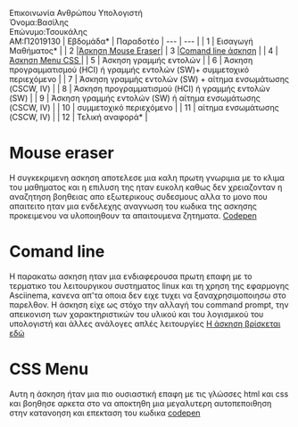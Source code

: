 Επικοινωνία Ανθρώπου Υπολογιστή\
Όνομα:Βασίλης\
Επώνυμο:Τσουκάλης\
ΑΜ:Π2019130
| Εβδομάδα* | Παραδοτέο 
| --- | --- |
| 1 | Εισαγωγή Μαθήματος* |
| 2 |[Άσκηση Mouse Eraser](#Mouse-eraser)|
| 3 |[Comand line άσκηση](#Comand-line) |
| 4 |[Άσκηση Menu CSS ](#CSS-Menu)|
| 5 | Άσκηση γραμμής εντολών |
| 6 | Άσκηση προγραμματισμού (HCI) ή γραμμής εντολών (SW)+ συμμετοχικό περιεχόμενο |
| 7 | Άσκηση γραμμής εντολών (SW) + αίτημα ενσωμάτωσης (CSCW, IV) |
| 8 | Άσκηση προγραμματισμού (HCI) ή γραμμής εντολών (SW) |
| 9 | Άσκηση γραμμής εντολών (SW) ή αίτημα ενσωμάτωσης (CSCW, IV) |
| 10 | συμμετοχικό περιεχόμενο |
| 11 | αίτημα ενσωμάτωσης (CSCW, IV) |
| 12 | Τελική αναφορά* |
# Mouse eraser
Η συγκεκριμενη ασκηση αποτελεσε μια καλη πρωτη γνωριμια με το κλιμα του μαθηματος και η επιλυση της ηταν ευκολη καθως δεν χρειαζονταν η αναζητηση βοηθειας απο εξωτερικους συδεσμους αλλα το μονο που απαιτειτο ηταν μια ενδελεχης αναγνωση του κωδικα της ασκησης προκειμενου να υλοποιηθουν τα απαιτουμενα ζητηματα. 
[Codepen](https://github.com/vasilis22/site/blob/master/_remix/mouse-eraser.md)
# Comand line 
Η παρακατω ασκηση ηταν μια ενδιαφερουσα πρωτη επαφη με το τερματικο του λειτουργικου συστηματος linux και τη χρηση της εφαρμογης Asciinema, κανενα απ'τα οποια δεν ειχε τυχει να ξαναχρησιμοποιησω στο παρελθον. Η άσκηση είχε ως στόχο την αλλαγή του command prompt, την απεικονιση των χαρακτηριστικών του υλικού και του λογισμικού του υπολογιστή και άλλες ανάλογες απλές λειτουργίες
[Η άσκηση βρίσκεται εδώ](https://asciinema.org/a/qZ68Nn9awJydTksRBqTDJF6Lc)
# CSS Menu
Αυτη η άσκηση ήταν μια πιο ουσιαστική επαφη με τις γλώσσες html και css και βοηθησε αρκετα στο να αποκτηθη μια μεγαλυτερη αυτοπεποιθηση στην κατανοηση και επεκταση του κωδικα
[codepen](https://github.com/vasilis22/site/blob/master/_remix/menu-css.md)
